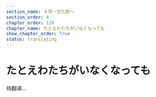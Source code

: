 ```yaml
---
section_name: ９月～文化祭～
section_order: 4
chapter_order: 139
chapter_name: たとえわたちがいなくなっても
show_chapter_order: True
status: translating
---
```


# たとえわたちがいなくなっても
待翻译...
